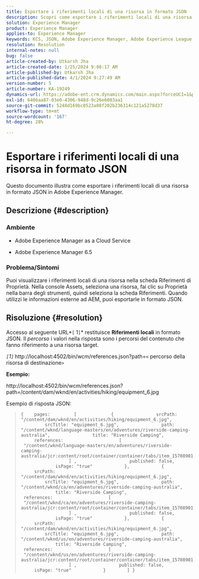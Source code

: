 ```yaml
---
title: Esportare i riferimenti locali di una risorsa in formato JSON
description: Scopri come esportare i riferimenti locali di una risorsa in formato JSON in Adobe Experience Manager
solution: Experience Manager
product: Experience Manager
applies-to: Experience Manager
keywords: KCS, JSON, Adobe Experience Manager, Adobe Experience League, Proprietà, AEM
resolution: Resolution
internal-notes: null
bug: false
article-created-by: Utkarsh Jha
article-created-date: 1/25/2024 9:08:17 AM
article-published-by: Utkarsh Jha
article-published-date: 4/1/2024 9:27:49 AM
version-number: 5
article-number: KA-19249
dynamics-url: https://adobe-ent.crm.dynamics.com/main.aspx?forceUCI=1&pagetype=entityrecord&etn=knowledgearticle&id=4ccfb441-61bb-ee11-a569-6045bd006b3d
exl-id: 6406aa87-03e0-4306-948d-9c26e6003aa1
source-git-commit: 5248d169bc0523a08f202b236314c121a5278d37
workflow-type: tm+mt
source-wordcount: '167'
ht-degree: 28%

---
```


# Esportare i riferimenti locali di una risorsa in formato JSON


Questo documento illustra come esportare i riferimenti locali di una risorsa in formato JSON in Adobe Experience Manager.

## Descrizione {#description}


### <b>Ambiente</b>

- Adobe Experience Manager as a Cloud Service


- Adobe Experience Manager 6.5


### <b>Problema/Sintomi</b>

Puoi visualizzare i riferimenti locali di una risorsa nella scheda Riferimenti di Proprietà. Nella console Assets, seleziona una risorsa, fai clic su Proprietà nella barra degli strumenti, quindi seleziona la scheda Riferimenti. Quando utilizzi le informazioni esterne ad AEM, puoi esportarle in formato JSON.


## Risoluzione {#resolution}


Accesso al seguente URL*`[` 1`]`* restituisce <b>Riferimenti locali</b> in formato JSON. Il *percorso* i valori nella risposta sono i percorsi del contenuto che fanno riferimento a una risorsa target.

*`[`1`]`<b>* </b>http://localhost:4502/bin/wcm/references.json?path=`<` percorso della risorsa di destinazione`>`



<b>Esempio:</b>

http://localhost:4502/bin/wcm/references.json?path=/content/dam/wknd/en/activities/hiking/equipment_6.jpg

Esempio di risposta JSON:


> ```
> {    pages:         [             {                srcPath: "/content/dam/wknd/en/activities/hiking/equipment_6.jpg",                srcTitle: "equipment_6.jpg",                path: "/content/wknd/language-masters/en/adventures/riverside-camping-australia",                title: "Riverside Camping",                references:                     [                         "/content/wknd/language-masters/en/adventures/riverside-camping-australia/jcr:content/root/container/container/tabs/item_1570890147607/par0/image/fileReference"                    ] ,                    published: false,                    isPage: "true"            },            {                srcPath: "/content/dam/wknd/en/activities/hiking/equipment_6.jpg",                srcTitle: "equipment_6.jpg",                path: "/content/wknd/ca/en/adventures/riverside-camping-australia",                title: "Riverside Camping",                references:                     [                         "/content/wknd/ca/en/adventures/riverside-camping-australia/jcr:content/root/container/container/tabs/item_1570890147607/par0/image/fileReference"                    ] ,                    published: false,                    isPage: "true"            },            {                srcPath: "/content/dam/wknd/en/activities/hiking/equipment_6.jpg",                srcTitle: "equipment_6.jpg",                path: "/content/wknd/us/en/adventures/riverside-camping-australia",                title: "Riverside Camping",                references:                     [                         "/content/wknd/us/en/adventures/riverside-camping-australia/jcr:content/root/container/container/tabs/item_1570890147607/par0/image/fileReference"                    ] ,                published: false,                isPage: "true"            }        ] }
> ```
